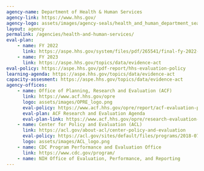 ```yaml
---
agency-name: Department of Health & Human Services
agency-link: https://www.hhs.gov/
agency-logo: assets/images/agency-seals/health_and_human_department_seal.png
layout: agency
permalink: /agencies/health-and-human-services/
eval-plan:
    - name: FY 2022
      link: https://aspe.hhs.gov/system/files/pdf/265541/final-fy-2022-evaluation-plan.pdf
    - name: FY 2023
      link: https://aspe.hhs.gov/topics/data/evidence-act
eval-policy: https://aspe.hhs.gov/pdf-report/hhs-evaluation-policy
learning-agenda: https://aspe.hhs.gov/topics/data/evidence-act
capacity-assesment: https://aspe.hhs.gov/topics/data/evidence-act
agency-offices:
    - name: Office of Planning, Research and Evaluation (ACF)
      link: https://www.acf.hhs.gov/opre
      logo: assets/images/OPRE_logo.png
      eval-policy: https://www.acf.hhs.gov/opre/report/acf-evaluation-policy
      eval-plan: ACF Research and Evaluation Agenda
      eval-plan-link: https://www.acf.hhs.gov/opre/research-evaluation-agenda
    - name: Center for Policy and Evaluation (ACL)
      link: https://acl.gov/about-acl/center-policy-and-evaluation
      eval-policy: https://acl.gov/sites/default/files/programs/2018-07/ACL%20evaluation%20policy%20FINAL%207-2-2018_0.docx
      logo: assets/images/ACL_logo.png
    - name: CDC Program Performance and Evaluation Office
      link: https://www.cdc.gov/program/
    - name: NIH Office of Evaluation, Performance, and Reporting
---
```

